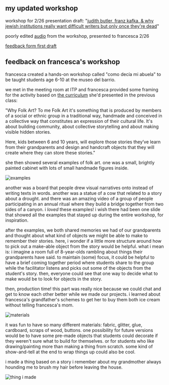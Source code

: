
## my updated workshop
workshop for 2/26 presentation draft: "[judith butler, franz kafka, & why jewish institutions really want difficult writers but only once they're dead](http://kaganjd.github.io/presentations/jewish-museum/#0)"

poorly edited [audio](http://www.jkitppit.com/wp-content/uploads/2017/02/kafka-edited.mp3) from the workshop, presented to francesca 2/26

[feedback form first draft](http://www.jkitppit.com/wp-content/uploads/2017/02/feedback-form.jpg)

## feedback on francesca's workshop
francesca created a hands-on workshop called "como decía mi abuela" to be taught students age 6-10 at the museo del barrio. 

we met in the meeting room at ITP and francesca provided some framing for the activity based on [the curriculum](https://github.com/kaganjd/teachingasart/blob/master/assignments/3_museum_curriculum/Francesca.workshop.md) she'd presented in the previous class:

"Why Folk Art? To me Folk Art it's something that is produced by members of a social or ethnic group in a traditional way, handmade and conceived in a collective way that constitutes an expression of their cultural life. It's about building community, about collective storytelling and about making visible hidden stories.

Here, kids between 6 and 10 years, will explore those stories they’ve learn from their grandparents and design and handcraft objects that they will create where they can store these stories."

she then showed several examples of folk art. one was a small, brightly painted cabinet with lots of small handmade figures inside. 

![examples](http://www.jkitppit.com/wp-content/uploads/2017/02/IMG_7125.jpg)

another was a board that people drew visual narratives onto instead of writing texts in words. another was a statue of a cow that related to a story about a drought. and there was an amazing video of a group of people participating in an annual ritual where they build a bridge together from two sides of a canyon. i *loved* these examples! i wish there had been one slide that showed all the examples that stayed up during the entire workshop, for inspiration.

after the examples, we both shared memories we had of our grandparents and thought about what kind of objects we might be able to make to remember their stories. here, i wonder if a little more structure around how to pick out a make-able object from the story would be helpful. what i mean is: i imagine a room full of 8-year-olds rambling about things their grandparents have said. to maintain (some) focus, it could be helpful to have a brief coming together period where students share to the group while the facilitator listens and picks out some of the objects from the student's story. then, everyone could see that one way to decide what to make would be to look for objects in the story.

then, production time! this part was really nice because we could chat and get to know each other better while we made our projects. i learned about francesca's grandfather's schemes to get her to buy them both ice cream without telling francesca's mom.

![materials](http://www.jkitppit.com/wp-content/uploads/2017/02/IMG_7124.jpg)

it was fun to have so many different materials: fabric, glitter, glue, cardboard, scraps of wood, buttons. one possibility for future versions would be to have some pre-made objects that students could decorate if they weren't sure what to build for themselves. or for students who like drawing/painting more than making a thing from scratch. some kind of show-and-tell at the end to wrap things up could also be cool.

i made a thing based on a story i remember about my grandmother always hounding me to brush my hair before leaving the house.

![thing i made](http://www.jkitppit.com/wp-content/uploads/2017/02/IMG_7127-e1488241735455.jpg)
